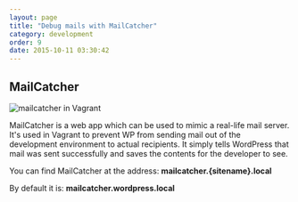 ```yaml
---
layout: page
title: "Debug mails with MailCatcher"
category: development
order: 9
date: 2015-10-11 03:30:42
---
```


## MailCatcher
![mailcatcher in Vagrant]({{site.baseurl}}/images/mailcatcher-example.png)

MailCatcher is a web app which can be used to mimic a real-life mail server. It's used in Vagrant to prevent WP from sending mail out of the development environment to actual recipients. It simply tells WordPress that mail was sent successfully and saves the contents for the developer to see.

You can find MailCatcher at the address: **mailcatcher.{sitename}.local**

By default it is: **mailcatcher.wordpress.local**
